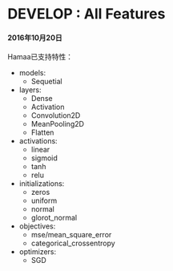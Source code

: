 # DEVELOP : All Features

#### 2016年10月20日

Hamaa已支持特性：

- models:
	- Sequetial
- layers:
	- Dense
	- Activation
	- Convolution2D
	- MeanPooling2D
	- Flatten
- activations:
	- linear
	- sigmoid
	- tanh
	- relu
- initializations:
	- zeros
    - uniform
    - normal
    - glorot_normal
- objectives:
	- mse/mean_square_error
    - categorical_crossentropy
- optimizers:
	- SGD
